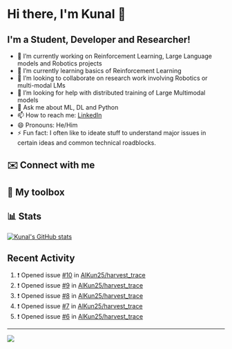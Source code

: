 # Hi there, I'm Kunal 👋

<!--
**AlKun25/AlKun25** is a ✨ _special_ ✨ repository because its `README.md` (this file) appears on your GitHub profile.-->

## I'm a Student, Developer and Researcher!

- 🔭 I’m currently working on Reinforcement Learning, Large Language models and Robotics projects
- 🌱 I’m currently learning basics of Reinforcement Learning
- 👯 I’m looking to collaborate on research work involving Robotics or multi-modal LMs
- 🤔 I’m looking for help with distributed training of Large Multimodal models
- 💬 Ask me about ML, DL and Python
- 📫 How to reach me: [LinkedIn](https://www.linkedin.com/in/kunalmundada/)
- 😄 Pronouns: He/Him
- ⚡ Fun fact: I often like to ideate stuff to understand major issues in certain ideas and common technical roadblocks.

## ✉️ Connect with me



## 🧰 My toolbox


## 📊 Stats
[![Kunal's GitHub stats](https://github-readme-stats.vercel.app/api?username=AlKun25&theme=radical&count_private=true&show_icons=true&rank_icon=github)](https://github.com/anuraghazra/github-readme-stats)


## Recent Activity
<!--START_SECTION:activity-->
1. ❗ Opened issue [#10](https://github.com/AlKun25/harvest_trace/issues/10) in [AlKun25/harvest_trace](https://github.com/AlKun25/harvest_trace)
2. ❗ Opened issue [#9](https://github.com/AlKun25/harvest_trace/issues/9) in [AlKun25/harvest_trace](https://github.com/AlKun25/harvest_trace)
3. ❗ Opened issue [#8](https://github.com/AlKun25/harvest_trace/issues/8) in [AlKun25/harvest_trace](https://github.com/AlKun25/harvest_trace)
4. ❗ Opened issue [#7](https://github.com/AlKun25/harvest_trace/issues/7) in [AlKun25/harvest_trace](https://github.com/AlKun25/harvest_trace)
5. ❗ Opened issue [#6](https://github.com/AlKun25/harvest_trace/issues/6) in [AlKun25/harvest_trace](https://github.com/AlKun25/harvest_trace)
<!--END_SECTION:activity-->


---


![](https://komarev.com/ghpvc/?username=AlKun25&style=plastic&color=blue)
